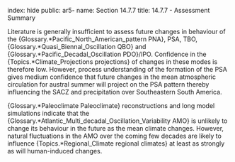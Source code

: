 index: hide
public: ar5-
name: Section 14.7.7
title: 14.7.7 - Assessment Summary

Literature is generally insufficient to assess future changes in behaviour of the {Glossary.*Pacific_North_American_pattern PNA}, PSA, TBO, {Glossary.*Quasi_Biennal_Oscillation QBO} and {Glossary.*Pacific_Decadal_Oscillation PDO}/IPO. Confidence in the {Topics.*Climate_Projections projections} of changes in these modes is therefore low. However, process understanding of the formation of the PSA gives medium confidence that future changes in the mean atmospheric circulation for austral summer will project on the PSA pattern thereby influencing the SACZ and precipitation over Southeastern South America.

{Glossary.*Paleoclimate Paleoclimate} reconstructions and long model simulations indicate that the {Glossary.*Atlantic_Multi_decadal_Oscillation_Variability AMO} is unlikely to change its behaviour in the future as the mean climate changes. However, natural fluctuations in the AMO over the coming few decades are likely to influence {Topics.*Regional_Climate regional climates} at least as strongly as will human-induced changes.
